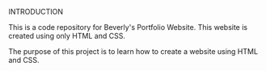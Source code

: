 INTRODUCTION

This is a code repository for Beverly's Portfolio Website.
This website is created using only HTML and CSS.

The purpose of this project is to learn how to create a website using HTML and CSS.
